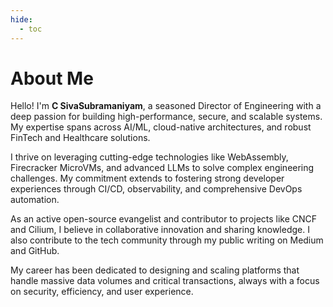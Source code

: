 ```yaml
---
hide:
  - toc
---
```


# About Me

Hello! I'm **C SivaSubramaniyam**, a seasoned Director of Engineering with a deep passion for building high-performance, secure, and scalable systems. My expertise spans across AI/ML, cloud-native architectures, and robust FinTech and Healthcare solutions.

I thrive on leveraging cutting-edge technologies like WebAssembly, Firecracker MicroVMs, and advanced LLMs to solve complex engineering challenges. My commitment extends to fostering strong developer experiences through CI/CD, observability, and comprehensive DevOps automation.

As an active open-source evangelist and contributor to projects like CNCF and Cilium, I believe in collaborative innovation and sharing knowledge. I also contribute to the tech community through my public writing on Medium and GitHub.

My career has been dedicated to designing and scaling platforms that handle massive data volumes and critical transactions, always with a focus on security, efficiency, and user experience.